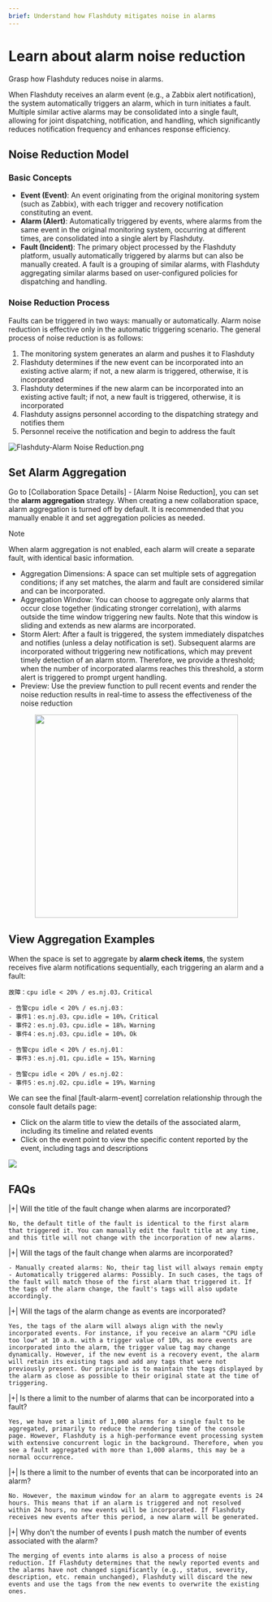 ```yaml
---
brief: Understand how Flashduty mitigates noise in alarms
---
```


# Learn about alarm noise reduction

Grasp how Flashduty reduces noise in alarms.

When Flashduty receives an alarm event (e.g., a Zabbix alert notification), the system automatically triggers an alarm, which in turn initiates a fault. Multiple similar active alarms may be consolidated into a single fault, allowing for joint dispatching, notification, and handling, which significantly reduces notification frequency and enhances response efficiency.

## Noise Reduction Model

### Basic Concepts

- **Event (Event)**: An event originating from the original monitoring system (such as Zabbix), with each trigger and recovery notification constituting an event.
- **Alarm (Alert)**: Automatically triggered by events, where alarms from the same event in the original monitoring system, occurring at different times, are consolidated into a single alert by Flashduty.
- **Fault (Incident)**: The primary object processed by the Flashduty platform, usually automatically triggered by alarms but can also be manually created. A fault is a grouping of similar alarms, with Flashduty aggregating similar alarms based on user-configured policies for dispatching and handling.

### Noise Reduction Process

Faults can be triggered in two ways: manually or automatically. Alarm noise reduction is effective only in the automatic triggering scenario. The general process of noise reduction is as follows:

1. The monitoring system generates an alarm and pushes it to Flashduty
2. Flashduty determines if the new event can be incorporated into an existing active alarm; if not, a new alarm is triggered, otherwise, it is incorporated
3. Flashduty determines if the new alarm can be incorporated into an existing active fault; if not, a new fault is triggered, otherwise, it is incorporated
4. Flashduty assigns personnel according to the dispatching strategy and notifies them
5. Personnel receive the notification and begin to address the fault

![Flashduty-Alarm Noise Reduction.png](https://fcdoc.github.io/img/zh/162SjbaT8JsHNjwpD1lTkMqYHD9AafLsUB1CvUKGVV0.avif)

## Set Alarm Aggregation

Go to [Collaboration Space Details] - [Alarm Noise Reduction], you can set the **alarm aggregation** strategy. When creating a new collaboration space, alarm aggregation is turned off by default. It is recommended that you manually enable it and set aggregation policies as needed.

> [!NOTE]
> When alarm aggregation is not enabled, each alarm will create a separate fault, with identical basic information.

- Aggregation Dimensions: A space can set multiple sets of aggregation conditions; if any set matches, the alarm and fault are considered similar and can be incorporated.
- Aggregation Window: You can choose to aggregate only alarms that occur close together (indicating stronger correlation), with alarms outside the time window triggering new faults. Note that this window is sliding and extends as new alarms are incorporated.
- Storm Alert: After a fault is triggered, the system immediately dispatches and notifies (unless a delay notification is set). Subsequent alarms are incorporated without triggering new notifications, which may prevent timely detection of an alarm storm. Therefore, we provide a threshold; when the number of incorporated alarms reaches this threshold, a storm alert is triggered to prompt urgent handling.
- Preview: Use the preview function to pull recent events and render the noise reduction results in real-time to assess the effectiveness of the noise reduction

<img src="https://fcdoc.github.io/img/zh/V7G1hZj1IPX10Fsa_ekHR77oKs8POHsib5y2zg-Yjdw.avif" style="display: block; margin: 0 auto;" height="400">

## View Aggregation Examples

When the space is set to aggregate by **alarm check items**, the system receives five alarm notifications sequentially, each triggering an alarm and a fault:

```
故障：cpu idle < 20% / es.nj.03，Critical

- 告警cpu idle < 20% / es.nj.03：
- 事件1：es.nj.03，cpu.idle = 10%，Critical
- 事件2：es.nj.03，cpu.idle = 18%，Warning
- 事件4：es.nj.03，cpu.idle = 10%，Ok

- 告警cpu idle < 20% / es.nj.01：
- 事件3：es.nj.01，cpu.idle = 15%，Warning

- 告警cpu idle < 20% / es.nj.02：
- 事件5：es.nj.02，cpu.idle = 19%，Warning
```

We can see the final [fault-alarm-event] correlation relationship through the console fault details page:
- Click on the alarm title to view the details of the associated alarm, including its timeline and related events
- Click on the event point to view the specific content reported by the event, including tags and descriptions

![](https://fcdoc.github.io/img/zh/jAkbujzJKD3war7mV4EyzsYvd-TZB1BX_wJ1PUGZKTM.avif)

## FAQs

|+| Will the title of the fault change when alarms are incorporated?

    No, the default title of the fault is identical to the first alarm that triggered it. You can manually edit the fault title at any time, and this title will not change with the incorporation of new alarms.

|+| Will the tags of the fault change when alarms are incorporated?

    - Manually created alarms: No, their tag list will always remain empty
    - Automatically triggered alarms: Possibly. In such cases, the tags of the fault will match those of the first alarm that triggered it. If the tags of the alarm change, the fault's tags will also update accordingly.

|+| Will the tags of the alarm change as events are incorporated?

    Yes, the tags of the alarm will always align with the newly incorporated events. For instance, if you receive an alarm "CPU idle too low" at 10 a.m. with a trigger value of 10%, as more events are incorporated into the alarm, the trigger value tag may change dynamically. However, if the new event is a recovery event, the alarm will retain its existing tags and add any tags that were not previously present. Our principle is to maintain the tags displayed by the alarm as close as possible to their original state at the time of triggering.

|+| Is there a limit to the number of alarms that can be incorporated into a fault?

    Yes, we have set a limit of 1,000 alarms for a single fault to be aggregated, primarily to reduce the rendering time of the console page. However, Flashduty is a high-performance event processing system with extensive concurrent logic in the background. Therefore, when you see a fault aggregated with more than 1,000 alarms, this may be a normal occurrence.

|+| Is there a limit to the number of events that can be incorporated into an alarm?

    No. However, the maximum window for an alarm to aggregate events is 24 hours. This means that if an alarm is triggered and not resolved within 24 hours, no new events will be incorporated. If Flashduty receives new events after this period, a new alarm will be generated.

|+| Why don't the number of events I push match the number of events associated with the alarm?

    The merging of events into alarms is also a process of noise reduction. If Flashduty determines that the newly reported events and the alarms have not changed significantly (e.g., status, severity, description, etc. remain unchanged), Flashduty will discard the new events and use the tags from the new events to overwrite the existing ones.